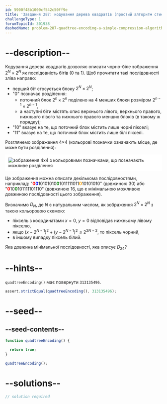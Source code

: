 ```yaml
---
id: 5900f48b1000cf542c50ff9e
title: 'Завдання 287: кодування дерева квадратів (простий алгоритм стиснення)'
challengeType: 1
forumTopicId: 301938
dashedName: problem-287-quadtree-encoding-a-simple-compression-algorithm
---
```


# --description--

Кодування дерева квадратів дозволяє описати чорно-біле зображення $2^N×2^N$ як послідовність бітів (0 та 1). Щоб прочитати такі послідовності зліва направо:

- перший біт стосується блоку $2^N×2^N$;
- "0" позначає розділення:
  - поточний блок $2^n×2^n$ поділено на 4 менших блоки розміром $2^{n - 1}×2^{n - 1}$,
  - а наступні біти містять опис верхнього лівого, верхнього правого, нижнього лівого та нижнього правого менших блоків (в такому ж порядку);
- "10" вказує на те, що поточний блок містить лише чорні пікселі;
- "11" вказує на те, що поточний блок містить лише білі пікселі.

Розглянемо зображення 4×4 (кольорові позначки означають місце, де може бути розділення):

<img class="img-responsive center-block" alt="зображення 4х4 з кольоровими позначками, що позначають можливе розділення" src="https://cdn.freecodecamp.org/curriculum/project-euler/quadtree-encoding-a-simple-compression-algorithm.gif" style="background-color: white; padding: 10px;" />

Це зображення можна описати декількома послідовностями, наприклад: "<strong><span style="color: red">0</span></strong><strong><span style="color: blue">0</span></strong>10101010<strong><span style="color: green">0</span></strong>1011111011<strong><span style="color: orange">0</span></strong>10101010" (довжиною 30) або "<strong><span style="color: red">0</span></strong>10<strong><span style="color: green">0</span></strong>101111101110" (довжиною 16, що є мінімальною можливою довжиною послідовності цього зображення).

Визначимо $D_N$, де $N$ є натуральним числом, як зображення $2^N×2^N$ з такою кольоровою схемою:

- піксель з координатами $x = 0$, $y = 0$ відповідає нижньому лівому пікселю,
- якщо ${(x - 2^{N - 1})}^2 + {(y - 2^{N - 1})}^2 ≤ 2^{2N - 2}$, то піксель чорний,
- в іншому випадку піксель білий.

Яка довжина мінімальної послідовності, яка описує $D_{24}$?

# --hints--

`quadtreeEncoding()` має повернути `313135496`.

```js
assert.strictEqual(quadtreeEncoding(), 313135496);
```

# --seed--

## --seed-contents--

```js
function quadtreeEncoding() {

  return true;
}

quadtreeEncoding();
```

# --solutions--

```js
// solution required
```
